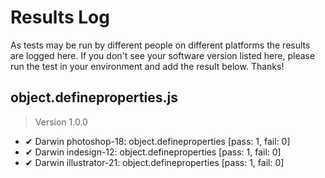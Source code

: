 # Results Log

As tests may be run by different people on different platforms the results are logged here. If you don't see your software version listed here, please run the test in your environment and add the result below. Thanks!

## object.defineproperties.js

> Version 1.0.0

- ✔ Darwin photoshop-18: object.defineproperties [pass: 1, fail: 0]
- ✔ Darwin indesign-12: object.defineproperties [pass: 1, fail: 0]
- ✔ Darwin illustrator-21: object.defineproperties [pass: 1, fail: 0]
